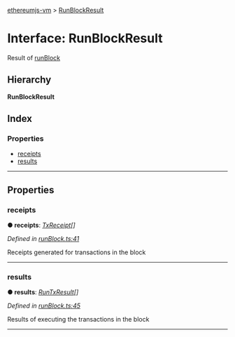 [ethereumjs-vm](../README.md) > [RunBlockResult](../interfaces/runblockresult.md)

# Interface: RunBlockResult

Result of [runBlock](../classes/vm.md#runblock)

## Hierarchy

**RunBlockResult**

## Index

### Properties

* [receipts](runblockresult.md#receipts)
* [results](runblockresult.md#results)

---

## Properties

<a id="receipts"></a>

###  receipts

**● receipts**: *[TxReceipt](txreceipt.md)[]*

*Defined in [runBlock.ts:41](https://github.com/ethereumjs/ethereumjs-vm/blob/2fcfe31/lib/runBlock.ts#L41)*

Receipts generated for transactions in the block

___
<a id="results"></a>

###  results

**● results**: *[RunTxResult](runtxresult.md)[]*

*Defined in [runBlock.ts:45](https://github.com/ethereumjs/ethereumjs-vm/blob/2fcfe31/lib/runBlock.ts#L45)*

Results of executing the transactions in the block

___

